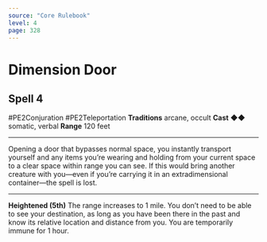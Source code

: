 ```yaml
---
source: "Core Rulebook"
level: 4
page: 328
---
```


# Dimension Door
## Spell 4
#PE2Conjuration #PE2Teleportation 
**Traditions** arcane, occult
**Cast** ◆◆ somatic, verbal
**Range** 120 feet

-----
Opening a door that bypasses normal space, you instantly transport yourself and any items you’re wearing and holding from your current space to a clear space within range you can see. If this would bring another creature with you—even if you’re carrying it in an extradimensional container—the spell is lost.

---
**Heightened (5th)** The range increases to 1 mile. You don’t need to be able to see your destination, as long as you have been there in the past and know its relative location and distance from you. You are temporarily immune for 1 hour.
